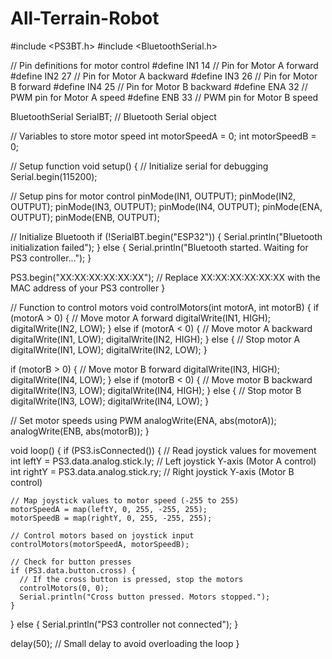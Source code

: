 # All-Terrain-Robot
#include <PS3BT.h>
#include <BluetoothSerial.h>

// Pin definitions for motor control
#define IN1 14   // Pin for Motor A forward
#define IN2 27   // Pin for Motor A backward
#define IN3 26   // Pin for Motor B forward
#define IN4 25   // Pin for Motor B backward
#define ENA 32   // PWM pin for Motor A speed
#define ENB 33   // PWM pin for Motor B speed

BluetoothSerial SerialBT;   // Bluetooth Serial object

// Variables to store motor speed
int motorSpeedA = 0;
int motorSpeedB = 0;

// Setup function
void setup() {
  // Initialize serial for debugging
  Serial.begin(115200);

  // Setup pins for motor control
  pinMode(IN1, OUTPUT);
  pinMode(IN2, OUTPUT);
  pinMode(IN3, OUTPUT);
  pinMode(IN4, OUTPUT);
  pinMode(ENA, OUTPUT);
  pinMode(ENB, OUTPUT);

  // Initialize Bluetooth
  if (!SerialBT.begin("ESP32")) {
    Serial.println("Bluetooth initialization failed");
  } else {
    Serial.println("Bluetooth started. Waiting for PS3 controller...");
  }
  
  PS3.begin("XX:XX:XX:XX:XX:XX");  // Replace XX:XX:XX:XX:XX:XX with the MAC address of your PS3 controller
}

// Function to control motors
void controlMotors(int motorA, int motorB) {
  if (motorA > 0) {
    // Move motor A forward
    digitalWrite(IN1, HIGH);
    digitalWrite(IN2, LOW);
  } else if (motorA < 0) {
    // Move motor A backward
    digitalWrite(IN1, LOW);
    digitalWrite(IN2, HIGH);
  } else {
    // Stop motor A
    digitalWrite(IN1, LOW);
    digitalWrite(IN2, LOW);
  }

  if (motorB > 0) {
    // Move motor B forward
    digitalWrite(IN3, HIGH);
    digitalWrite(IN4, LOW);
  } else if (motorB < 0) {
    // Move motor B backward
    digitalWrite(IN3, LOW);
    digitalWrite(IN4, HIGH);
  } else {
    // Stop motor B
    digitalWrite(IN3, LOW);
    digitalWrite(IN4, LOW);
  }

  // Set motor speeds using PWM
  analogWrite(ENA, abs(motorA));
  analogWrite(ENB, abs(motorB));
}

void loop() {
  if (PS3.isConnected()) {
    // Read joystick values for movement
    int leftY = PS3.data.analog.stick.ly;  // Left joystick Y-axis (Motor A control)
    int rightY = PS3.data.analog.stick.ry; // Right joystick Y-axis (Motor B control)

    // Map joystick values to motor speed (-255 to 255)
    motorSpeedA = map(leftY, 0, 255, -255, 255);
    motorSpeedB = map(rightY, 0, 255, -255, 255);

    // Control motors based on joystick input
    controlMotors(motorSpeedA, motorSpeedB);

    // Check for button presses
    if (PS3.data.button.cross) {
      // If the cross button is pressed, stop the motors
      controlMotors(0, 0);
      Serial.println("Cross button pressed. Motors stopped.");
    }
  } else {
    Serial.println("PS3 controller not connected");
  }
  
  delay(50);  // Small delay to avoid overloading the loop
}
